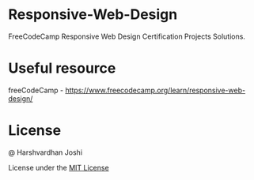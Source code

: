 # Responsive-Web-Design

FreeCodeCamp Responsive Web Design Certification Projects Solutions.

# Useful resource

freeCodeCamp - https://www.freecodecamp.org/learn/responsive-web-design/

# License

@ Harshvardhan Joshi

License under the [MIT License](LICENSE)

